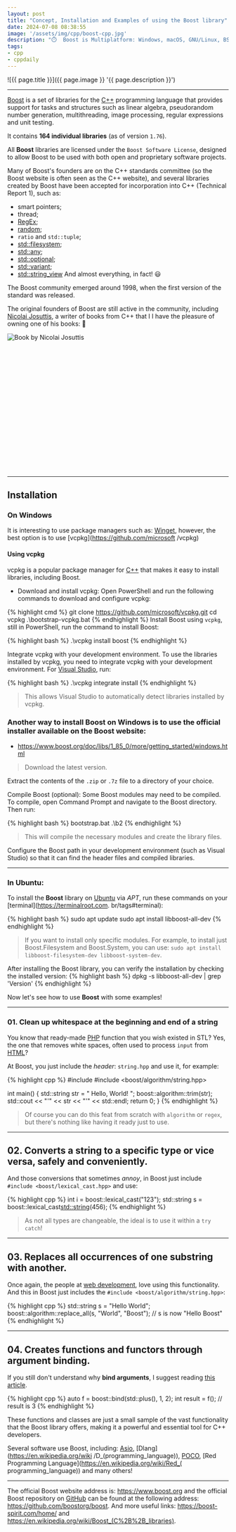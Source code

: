 ```yaml
---
layout: post
title: "Concept, Installation and Examples of using the Boost library"
date: 2024-07-08 08:38:55
image: '/assets/img/cpp/boost-cpp.jpg'
description: "⏱️  Boost is Multiplatform: Windows, macOS, GNU/Linux, BSD and any other operating system and architecture."
tags:
- cpp
- cppdaily
---
```


![{{ page.title }}]({{ page.image }} '{{ page.description }}')

---

[Boost](https://www.boost.org/) is a set of libraries for the [C++](https://terminalroot.com/tags#cpp) programming language that provides support for tasks and structures such as linear algebra, pseudorandom number generation, multithreading, image processing, regular expressions and unit testing.

It contains **164 individual libraries** (as of version `1.76`).

All **Boost** libraries are licensed under the `Boost Software License`, designed to allow Boost to be used with both open and proprietary software projects.

Many of Boost's founders are on the C++ standards committee (so the Boost website is often seen as the C++ website), and several libraries created by Boost have been accepted for incorporation into C++ (Technical Report 1), such as:
+ smart pointers;
+ thread;
+ [RegEx](https://terminalroot.com/how-to-remove-html-tags-in-c-and-cpp-with-regex/);
+ [random](https://terminalroot.com/generating-random-numbers-with-cpp/);
+ `ratio` and `std::tuple`;
+ [std::filesystem](https://terminalroot.com/using-cpp-as-shell-script/);
+ [std::any](https://terminalroot.com/use-modern-cpp-stdany-in-your-projects/);
+ [std::optional](https://terminalroot.com/how-to-use-stdoptional-in-modern-cpp/);
+ [std::variant](https://terminalroot.com/cpp-concepts-and-examples-about-stdlessequal-stdvariant-and-stdvisit/);
+ [std::string_view](https://terminalroot.com/10-examples-of-using-stringview-in-cpp/)
And almost everything, in fact! 😃

The Boost community emerged around 1998, when the first version of the standard was released.

The original founders of Boost are still active in the community, including [Nicolai Josuttis](https://www.instagram.com/p/CMVXF7Qg32w/), a writer of books from C++ that I I have the pleasure of owning one of his books: 📘

![Book by Nicolai Josuttis](/assets/img/cpp/livro-cpp.jpg)


<!-- SQUARE - GAMES ROOT -->
<script async src="//pagead2.googlesyndication.com/pagead/js/adsbygoogle.js"></script>
<ins class="adsbygoogle"
style="display:inline-block;width:336px;height:280px"
data-ad-client="ca-pub-2838251107855362"
data-ad-slot="5351066970"></ins>
<script>
(adsbygoogle = window.adsbygoogle || []).push({});
</script>

---

## Installation

### On Windows
It is interesting to use package managers such as: [Winget](https://github.com/microsoft/winget-cli), however, the best option is to use [vcpkg](https://github.com/microsoft /vcpkg)

#### Using vcpkg
vcpkg is a popular package manager for [C++](https://terminalroot.com/tags#cpp) that makes it easy to install libraries, including Boost.

+ Download and install vcpkg:
Open PowerShell and run the following commands to download and configure vcpkg:

{% highlight cmd %}
git clone https://github.com/microsoft/vcpkg.git
cd vcpkg
.\bootstrap-vcpkg.bat
{% endhighlight %}
Install Boost using `vcpkg`, still in PowerShell, run the command to install Boost:

{% highlight bash %}
.\vcpkg install boost
{% endhighlight %}

Integrate vcpkg with your development environment. To use the libraries installed by vcpkg, you need to integrate vcpkg with your development environment. For [Visual Studio](https://terminalroot.com/the-32-best-ides-text-editors-for-cpp/), run:

{% highlight bash %}
.\vcpkg integrate install
{% endhighlight %}
> This allows Visual Studio to automatically detect libraries installed by vcpkg.

### Another way to install Boost on Windows is to use the official installer available on the Boost website:
+ <https://www.boost.org/doc/libs/1_85_0/more/getting_started/windows.html>
> Download the latest version.

Extract the contents of the `.zip` or `.7z` file to a directory of your choice.

Compile Boost (optional):
Some Boost modules may need to be compiled. To compile, open Command Prompt and navigate to the Boost directory. Then run:

{% highlight bash %}
bootstrap.bat
.\b2
{% endhighlight %}
> This will compile the necessary modules and create the library files.

Configure the Boost path in your development environment (such as Visual Studio) so that it can find the header files and compiled libraries.

---

### In Ubuntu:
To install the **Boost** library on [Ubuntu](https://terminalroot.com/tags#ubuntu) via *APT*, run these commands on your [terminal](https://terminalroot.com. br/tags#terminal):

{% highlight bash %}
sudo apt update
sudo apt install libboost-all-dev
{% endhighlight %}
> If you want to install only specific modules. For example, to install just Boost.Filesystem and Boost.System, you can use: `sudo apt install libboost-filesystem-dev libboost-system-dev`.

After installing the Boost library, you can verify the installation by checking the installed version:
{% highlight bash %}
dpkg -s libboost-all-dev | grep 'Version'
{% endhighlight %}

Now let's see how to use **Boost** with some examples!


<!-- RECTANGLE 2 - OnParagragraph -->
<script async src="//pagead2.googlesyndication.com/pagead/js/adsbygoogle.js"></script>
<ins class="adsbygoogle"
style="display:block; text-align:center;"
data-ad-layout="in-article"
data-ad-format="fluid"
data-ad-client="ca-pub-2838251107855362"
data-ad-slot="8549252987"></ins>
<script>
(adsbygoogle = window.adsbygoogle || []).push({});
</script>

---

### 01. Clean up whitespace at the beginning and end of a string
You know that ready-made [PHP](https://terminalroot.com/tags#php) function that you wish existed in STL? Yes, the one that removes white spaces, often used to process `input` from [HTML](https://terminalroot.com/tags#html)?

At Boost, you just include the *header*: `string.hpp` and use it, for example:

{% highlight cpp %}
#include <iostream>
#include <boost/algorithm/string.hpp>

int main() {
 std::string str = " Hello, World! ";
 boost::algorithm::trim(str);
 std::cout << "'" << str << "'" << std::endl;
 return 0;
}
{% endhighlight %}
> Of course you can do this feat from scratch with `algorithm` or `regex`, but there's nothing like having it ready just to use.

---

## 02. Converts a string to a specific type or vice versa, safely and conveniently.
And those conversions that sometimes *annoy*, in Boost just include `#include <boost/lexical_cast.hpp>` and use:

{% highlight cpp %}
int i = boost::lexical_cast<int>("123");
std::string s = boost::lexical_cast<std::string>(456);
{% endhighlight %}
> As not all types are changeable, the ideal is to use it within a `try catch`!

---

## 03. Replaces all occurrences of one substring with another.
Once again, the people at [web development](https://terminalroot.com/tags#web), love using this functionality. And this in Boost just includes the `#include <boost/algorithm/string.hpp>`:

{% highlight cpp %}
std::string s = "Hello World";
boost::algorithm::replace_all(s, "World", "Boost");
// s is now "Hello Boost"
{% endhighlight %}

---

## 04. Creates functions and functors through argument binding.
If you still don't understand why **bind arguments**, I suggest reading [this article](https://terminalroot.com/cppdaily-episode002-stdbind-e-stdplaceholders-10-examples/).

{% highlight cpp %}
auto f = boost::bind(std::plus<int>(), 1, 2);
int result = f(); // result is 3
{% endhighlight %}

These functions and classes are just a small sample of the vast functionality that the Boost library offers, making it a powerful and essential tool for C++ developers.

Several software use Boost, including: [Asio](https://en.wikipedia.org/wiki/Asio_(C%2B%2B_library)), [Dlang](https://en.wikipedia.org/wiki /D_(programming_language)), [POCO](https://en.wikipedia.org/wiki/POCO_C%2B%2B_Libraries), [Red Programming Language](https://en.wikipedia.org/wiki/Red_( programming_language)) and many others!

---

The official Boost website address is: <https://www.boost.org> and the official Boost repository on [GitHub](https://terminalroot.com/tags#github) can be found at the following address: <https://github.com/boostorg/boost>. And more useful links: <https://boost-spirit.com/home/> and <https://en.wikipedia.org/wiki/Boost_(C%2B%2B_libraries)>.
